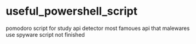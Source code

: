 # useful_powershell_script
pomodoro script for study 
api detector most famoues api that malewares use
spyware script not finished
